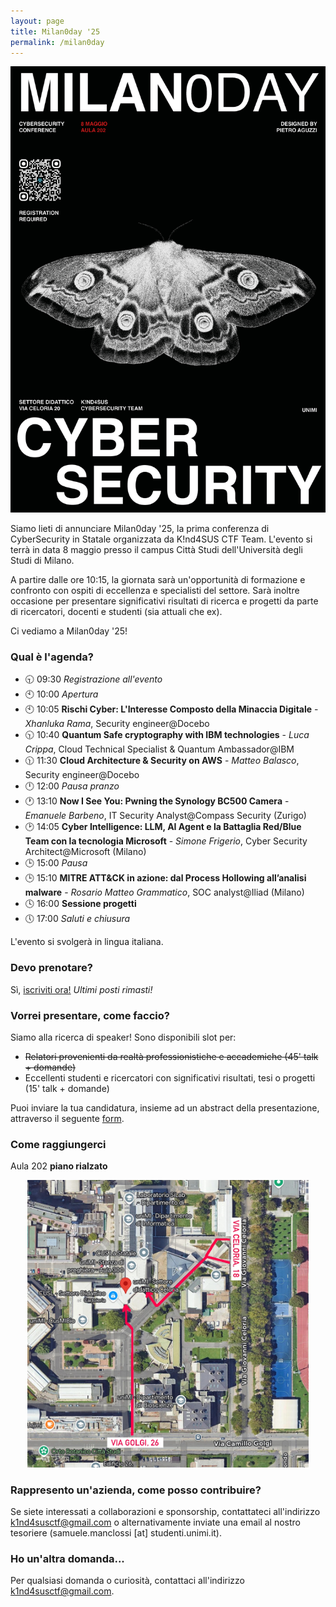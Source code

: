 ```yaml
---
layout: page
title: Milan0day '25
permalink: /milan0day
---
```


![](assets/IMG_0773.jpeg)

Siamo lieti di annunciare Milan0day '25, la prima conferenza di CyberSecurity in Statale organizzata da K!nd4SUS CTF Team. L'evento si terrà in data 8 maggio presso il campus Città Studi dell'Università degli Studi di Milano. 

A partire dalle ore 10:15, la giornata sarà un'opportunità di formazione e confronto con ospiti di eccellenza e specialisti del settore. Sarà inoltre occasione per presentare significativi risultati di ricerca e progetti da parte di ricercatori, docenti e studenti (sia attuali che ex). 

Ci vediamo a Milan0day '25!

### Qual è l'agenda?

- 🕤 09:30 *Registrazione all'evento*
- 🕙 10:00 *Apertura*
- 🕙 10:05 **Rischi Cyber: L'Interesse Composto della Minaccia Digitale** - *Xhanluka Rama*, Security engineer@Docebo
- 🕥 10:40 **Quantum Safe cryptography with IBM technologies** - *Luca Crippa*, Cloud Technical Specialist & Quantum Ambassador@IBM
- 🕦 11:30 **Cloud Architecture & Security on AWS** - *Matteo Balasco*, Security engineer@Docebo
- 🕛 12:00 *Pausa pranzo*
- 🕐 13:10 **Now I See You: Pwning the Synology BC500 Camera** - *Emanuele Barbeno*, IT Security Analyst@Compass Security (Zurigo)
- 🕑 14:05 **Cyber Intelligence: LLM, AI Agent e la  Battaglia Red/Blue Team con la tecnologia Microsoft** - *Simone Frigerio*, Cyber Security Architect@Microsoft (Milano)
- 🕒 15:00 *Pausa*
- 🕒 15:10 **MITRE ATT&CK in azione: dal Process Hollowing all’analisi malware** - *Rosario Matteo Grammatico*, SOC analyst@Iliad (Milano)
- 🕓 16:00 **Sessione progetti**
- 🕔 17:00 *Saluti e chiusura*

L'evento si svolgerà in lingua italiana.

### Devo prenotare?
Sì, [iscriviti ora!](https://www.eventbrite.com/e/biglietti-milan0day-2025-cybersecurity-conference-1302856772679)
*Ultimi posti rimasti!*

### Vorrei presentare, come faccio?

Siamo alla ricerca di speaker! Sono disponibili slot per: 
- ~~Relatori provenienti da realtà professionistiche e accademiche (45' talk + domande)~~
- Eccellenti studenti e ricercatori con significativi risultati, tesi o progetti (15' talk + domande)

Puoi inviare la tua candidatura, insieme ad un abstract della presentazione, attraverso il seguente [form](https://docs.google.com/forms/d/e/1FAIpQLScz3Xa9zS1EZiQkyT6Pz3-Cxw9kXj1gWqJFWuixRVLEJsxrrw/viewform?usp=dialog). 

### Come raggiungerci
Aula 202 **piano rialzato**
<center>
<img src="assets/mappa.jpg" width="450">
</center>

### Rappresento un'azienda, come posso contribuire?
Se siete interessati a collaborazioni e sponsorship, contattateci all'indirizzo k1nd4susctf@gmail.com o alternativamente inviate una email al nostro tesoriere (samuele.manclossi [at] studenti.unimi.it).

### Ho un'altra domanda...

Per qualsiasi domanda o curiosità, contattaci all'indirizzo k1nd4susctf@gmail.com.
